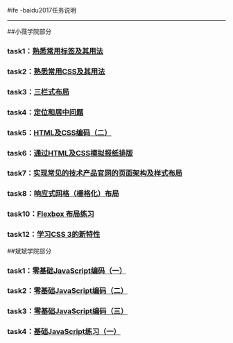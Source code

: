 #ife -baidu2017任务说明
***
##小薇学院部分
### task1：[熟悉常用标签及其用法](https://wbin-zhou.github.io/ife-baidu/%E7%99%BE%E5%BA%A6%E5%89%8D%E7%AB%AF%E5%B0%8F%E8%96%87%E5%AD%A6%E9%99%A2/task1/index.html)
### task2：[熟悉常用CSS及其用法](https://wbin-zhou.github.io/ife-baidu/%E7%99%BE%E5%BA%A6%E5%89%8D%E7%AB%AF%E5%B0%8F%E8%96%87%E5%AD%A6%E9%99%A2/task2/index.html)
### task3：[三栏式布局](https://wbin-zhou.github.io/ife-baidu/%E7%99%BE%E5%BA%A6%E5%89%8D%E7%AB%AF%E5%B0%8F%E8%96%87%E5%AD%A6%E9%99%A2/task3/index.html)
### task4：[定位和居中问题](https://wbin-zhou.github.io/ife-baidu/%E7%99%BE%E5%BA%A6%E5%89%8D%E7%AB%AF%E5%B0%8F%E8%96%87%E5%AD%A6%E9%99%A2/task4/index.html)
### task5：[HTML及CSS编码（二）](https://wbin-zhou.github.io/ife-baidu/%E7%99%BE%E5%BA%A6%E5%89%8D%E7%AB%AF%E5%B0%8F%E8%96%87%E5%AD%A6%E9%99%A2/task5/index.html)
### task6：[通过HTML及CSS模拟报纸排版](https://wbin-zhou.github.io/ife-baidu/%E7%99%BE%E5%BA%A6%E5%89%8D%E7%AB%AF%E5%B0%8F%E8%96%87%E5%AD%A6%E9%99%A2/task6/index.html)
### task7：[实现常见的技术产品官网的页面架构及样式布局](https://wbin-zhou.github.io/ife-baidu/%E7%99%BE%E5%BA%A6%E5%89%8D%E7%AB%AF%E5%B0%8F%E8%96%87%E5%AD%A6%E9%99%A2/task7/index.html)
### task8：[响应式网格（栅格化）布局](https://wbin-zhou.github.io/ife-baidu/%E7%99%BE%E5%BA%A6%E5%89%8D%E7%AB%AF%E5%B0%8F%E8%96%87%E5%AD%A6%E9%99%A2/task8/index.html)
### task10：[Flexbox 布局练习](https://wbin-zhou.github.io/ife-baidu/%E7%99%BE%E5%BA%A6%E5%89%8D%E7%AB%AF%E5%B0%8F%E8%96%87%E5%AD%A6%E9%99%A2/task10/index.html)
### task12：[学习CSS 3的新特性](https://wbin-zhou.github.io/ife-baidu/%E7%99%BE%E5%BA%A6%E5%89%8D%E7%AB%AF%E5%B0%8F%E8%96%87%E5%AD%A6%E9%99%A2/task12/index.html)

##斌斌学院部分
### task1：[零基础JavaScript编码（一）](https://wbin-zhou.github.io/ife-baidu/%E7%99%BE%E5%BA%A6%E5%89%8D%E7%AB%AF%E6%96%8C%E6%96%8C%E5%AD%A6%E9%99%A2/task1/index.html)
### task2：[零基础JavaScript编码（二）](https://wbin-zhou.github.io/ife-baidu/%E7%99%BE%E5%BA%A6%E5%89%8D%E7%AB%AF%E6%96%8C%E6%96%8C%E5%AD%A6%E9%99%A2/task2/index.html)
### task3：[零基础JavaScript编码（三）](https://wbin-zhou.github.io/ife-baidu/%E7%99%BE%E5%BA%A6%E5%89%8D%E7%AB%AF%E6%96%8C%E6%96%8C%E5%AD%A6%E9%99%A2/task3/index.html)
### task4：[基础JavaScript练习（一）](https://wbin-zhou.github.io/ife-baidu/%E7%99%BE%E5%BA%A6%E5%89%8D%E7%AB%AF%E6%96%8C%E6%96%8C%E5%AD%A6%E9%99%A2/task4/index.html)